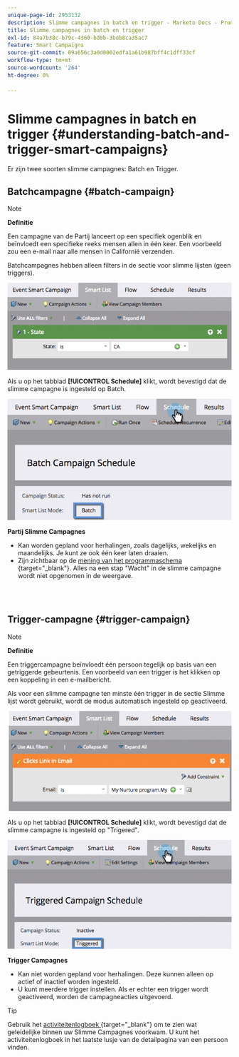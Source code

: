 ```yaml
---
unique-page-id: 2953132
description: Slimme campagnes in batch en trigger - Marketo Docs - Productdocumentatie
title: Slimme campagnes in batch en trigger
exl-id: 84a7b38c-b79c-4360-bd0b-3beb8ca35ac7
feature: Smart Campaigns
source-git-commit: 09a656c3a0d0002edfa1a61b987bff4c1dff33cf
workflow-type: tm+mt
source-wordcount: '264'
ht-degree: 0%

---
```


# Slimme campagnes in batch en trigger {#understanding-batch-and-trigger-smart-campaigns}

Er zijn twee soorten slimme campagnes: Batch en Trigger.

## Batchcampagne {#batch-campaign}

>[!NOTE]
>
>**Definitie**
>
>Een campagne van de Partij lanceert op een specifiek ogenblik en beïnvloedt een specifieke reeks mensen allen in één keer. Een voorbeeld zou een e-mail naar alle mensen in Californië verzenden.

Batchcampagnes hebben alleen filters in de sectie voor slimme lijsten (geen triggers).

![](assets/understanding-batch-and-trigger-smart-campaigns-1.png)

Als u op het tabblad **[!UICONTROL Schedule]** klikt, wordt bevestigd dat de slimme campagne is ingesteld op Batch.

![](assets/understanding-batch-and-trigger-smart-campaigns-2.png)

**Partij Slimme Campagnes**

* Kan worden gepland voor herhalingen, zoals dagelijks, wekelijks en maandelijks. Je kunt ze ook één keer laten draaien.
* Zijn zichtbaar op de [ mening van het programmaschema ](/help/marketo/product-docs/core-marketo-concepts/programs/program-schedule-view/navigating-the-program-schedule-view.md){target="_blank"}. Alles na een stap &quot;Wacht&quot; in de slimme campagne wordt niet opgenomen in de weergave.

<br> 

## Trigger-campagne {#trigger-campaign}

>[!NOTE]
>
>**Definitie**
>
>Een triggercampagne beïnvloedt één persoon tegelijk op basis van een getriggerde gebeurtenis. Een voorbeeld van een trigger is het klikken op een koppeling in een e-mailbericht.

Als voor een slimme campagne ten minste één trigger in de sectie Slimme lijst wordt gebruikt, wordt de modus automatisch ingesteld op geactiveerd.

![](assets/understanding-batch-and-trigger-smart-campaigns-3.png)

Als u op het tabblad **[!UICONTROL Schedule]** klikt, wordt bevestigd dat de slimme campagne is ingesteld op &quot;Trigered&quot;.

![](assets/understanding-batch-and-trigger-smart-campaigns-4.png)

**Trigger Campagnes**

* Kan niet worden gepland voor herhalingen. Deze kunnen alleen op actief of inactief worden ingesteld.
* U kunt meerdere trigger instellen. Als er echter een trigger wordt geactiveerd, worden de campagneacties uitgevoerd.

>[!TIP]
>
>Gebruik het [ activiteitenlogboek ](/help/marketo/product-docs/core-marketo-concepts/smart-lists-and-static-lists/managing-people-in-smart-lists/locate-the-activity-log-for-a-person.md){target="_blank"} om te zien wat geleidelijke binnen uw Slimme Campagnes voorkwam. U kunt het activiteitenlogboek in het laatste lusje van de detailpagina van een persoon vinden.
